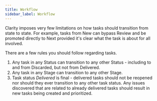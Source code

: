 ```yaml
---
title: Workflow
sidebar_label: Workflow
---
```


Clarity imposes very few limitations on how tasks should transition from state to state. For example, tasks from New can
bypass Review and be promoted directly to Next provided it's clear what the task is about for all involved.

There are a few rules you should follow regarding tasks.

1. Any task in any Status can transition to any other Status - including to and from Discarded, but not from Delivered.
2. Any task in any Stage can transition to any other Stage.
3. Task status *Delivered* is final - delivered tasks should not be reopened nor should they ever transition to any
   other task status. Any issues discovered that are related to already delivered tasks should result in new tasks being
   created and prioritized.
